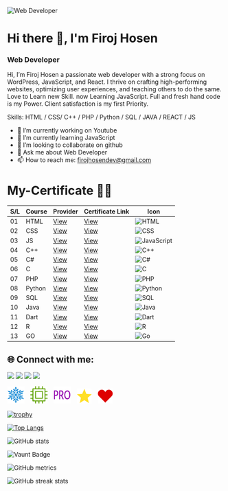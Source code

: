 
![Web Developer](https://scontent.fcgp3-1.fna.fbcdn.net/v/t39.30808-6/518235774_122166647720552854_4123853479804133706_n.jpg?stp=dst-jpg_s960x960_tt6&_nc_cat=106&ccb=1-7&_nc_sid=cc71e4&_nc_ohc=l3xFJ35XgtYQ7kNvwGwlk3N&_nc_oc=AdkCkrbatdjIXId80_Zb4CdVrQkHijlkJL3Qdt1ntH58k7oV166lHnpOqunclNOA5AM&_nc_zt=23&_nc_ht=scontent.fcgp3-1.fna&_nc_gid=wCO7ij9mCxbGEVSwP6SjUw&oh=00_AfTmCoqnL1j5HMTOrp_F9fBpt3qgLwdFqJ7DpwQTMCI4vA&oe=687C20C3)
# Hi there 👋, I'm Firoj Hosen
### Web Developer

Hi, I’m Firoj Hosen a passionate web developer with a strong focus on WordPress, JavaScript, and React. I thrive on crafting high-performing websites, optimizing user experiences, and teaching others to do the same. Love to Learn new Skill. now Learning JavaScript. Full and fresh hand code is my Power. Client satisfaction is my first Priority.

Skills: HTML / CSS/ C++ / PHP / Python / SQL / JAVA / REACT / JS

- 🔭 I’m currently working on Youtube 
- 🌱 I’m currently learning JavaScript 
- 👯 I’m looking to collaborate on github 
- 💬 Ask me about Web Developer 
- 📫 How to reach me: firojhosendev@gmail.com

# My-Certificate 🏅📜

| S/L | Course | Provider | Certificate Link | Icon |
|-----|--------|-------|------------------|--------|
|01 | HTML | [View](https;//coddy.tech) | [View](https://coddy.tech/certifications/2dl7bI-cTiZhY) | ![HTML](https://img.icons8.com/color/24/000000/html-5--v1.png) |
| 02 | CSS | [View](https;//coddy.tech) | [View](https://coddy.tech/certifications/6wOtnV-9yHGYz) | ![CSS](https://img.icons8.com/color/24/000000/css3.png) |
| 03 | JS | [View](https://www.freecodecamp.org) | [View](https://www.freecodecamp.org/certification/firojhosen-dev/javascript-algorithms-and-data-structures) | ![JavaScript](https://img.icons8.com/color/24/000000/javascript--v1.png) |
| 04 | C++ | [View](https;//coddy.tech) | [View](https://coddy.tech/certifications/n7L4Dm-awp3zH) | ![C++](https://img.icons8.com/color/24/000000/c-plus-plus-logo.png) |
| 05 | C# | [View](https;//coddy.tech) | [View](https://coddy.tech/certifications/sem6vz-oaFZ7V) | ![C#](https://img.icons8.com/color/24/000000/c-sharp-logo.png) |
| 06 | C | [View](https;//coddy.tech) | [View](https://coddy.tech/certifications/9LygUV-pmAnH2) | ![C](https://img.icons8.com/fluency/24/000000/c-programming.png) |
| 07 | PHP | [View](https;//coddy.tech) | [View](https://coddy.tech/certifications/2dl7bI-jNiqHH) | ![PHP](https://img.icons8.com/officel/24/000000/php-logo.png) |
| 08 | Python | [View](https;//coddy.tech) | [View](https://coddy.tech/certifications/9LygUV-dMHj5s) | ![Python](https://img.icons8.com/color/24/000000/python--v1.png) |
| 09 | SQL | [View](https;//coddy.tech) | [View](https://coddy.tech/certifications/n7L4Dm-qrrEEX) | ![SQL](https://img.icons8.com/ios-filled/24/000000/sql.png) |
| 10 | Java | [View](https;//coddy.tech) | [View](https://coddy.tech/certifications/6wOtnV-cpiHhr) | ![Java](https://img.icons8.com/color/24/000000/java-coffee-cup-logo.png) |
| 11 | Dart | [View](https;//coddy.tech) | [View](https://coddy.tech/certifications/9LygUV-T3i0w7) | ![Dart](https://img.icons8.com/color/24/000000/dart.png) |
| 12 | R | [View](https;//coddy.tech) | [View](https://coddy.tech/certifications/2dl7bI-P1OTIy) | ![R](https://img.icons8.com/ios-filled/24/276DC3/r-project.png) |
| 13 | GO | [View](https;//coddy.tech) | [View](https://coddy.tech/certifications/n7L4Dm-9L2DZc) | ![Go](https://img.icons8.com/color/24/000000/golang.png) |


## 🌐 Connect with me:

[<img src="https://img.icons8.com/color/48/facebook-new.png" width="50"/>](https://facebook.com/yourusername)
[<img src="https://img.icons8.com/color/48/linkedin.png" width="50"/>](https://linkedin.com/in/yourusername)
[<img src="https://img.icons8.com/color/48/twitter--v1.png" width="50"/>](https://twitter.com/yourusername)
[<img src="https://img.icons8.com/color/48/instagram-new.png" width="50"/>](https://instagram.com/yourusername)



<a href='https://archiveprogram.github.com/'><img src='https://raw.githubusercontent.com/acervenky/animated-github-badges/master/assets/acbadge.gif' width='40' height='40'></a> <a href='https://docs.github.com/en/developers'><img src='https://raw.githubusercontent.com/acervenky/animated-github-badges/master/assets/devbadge.gif' width='40' height='40'></a> <a href='https://github.com/pricing'><img src='https://raw.githubusercontent.com/acervenky/animated-github-badges/master/assets/pro.gif' width='40' height='40'></a> <a href='https://stars.github.com/'><img src='https://raw.githubusercontent.com/acervenky/animated-github-badges/master/assets/starbadge.gif' width='35' height='35'></a> <a href='https://docs.github.com/en/github/supporting-the-open-source-community-with-github-sponsors'><img src='https://raw.githubusercontent.com/acervenky/animated-github-badges/master/assets/sponsorbadge.gif' width='35' height='35'></a> 

[![trophy](https://github-profile-trophy.vercel.app/?username=firojhosen-dev)](https://github.com/ryo-ma/github-profile-trophy)

[![Top Langs](https://github-readme-stats.vercel.app/api/top-langs/?username=firojhosen-dev)](https://github.com/anuraghazra/github-readme-stats)

![GitHub stats](https://github-readme-stats.vercel.app/api?username=firojhosen-dev&show_icons=true&count_private=true)  

![Vaunt Badge](https://api.vaunt.dev/v1/github/entities/firojhosen-dev/contributions?format=svg&private=true)  

![GitHub metrics](https://metrics.lecoq.io/firojhosen-dev)  

![GitHub streak stats](https://streak-stats.demolab.com/?user=firojhosen-dev)  

